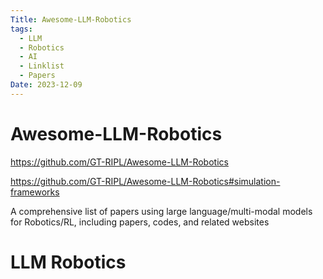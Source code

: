 ```yaml
---
Title: Awesome-LLM-Robotics
tags:
  - LLM
  - Robotics
  - AI
  - Linklist
  - Papers
Date: 2023-12-09
---
```



# Awesome-LLM-Robotics

https://github.com/GT-RIPL/Awesome-LLM-Robotics

https://github.com/GT-RIPL/Awesome-LLM-Robotics#simulation-frameworks

A comprehensive list of papers using large language/multi-modal models for Robotics/RL, including papers, codes, and related websites
# LLM Robotics 